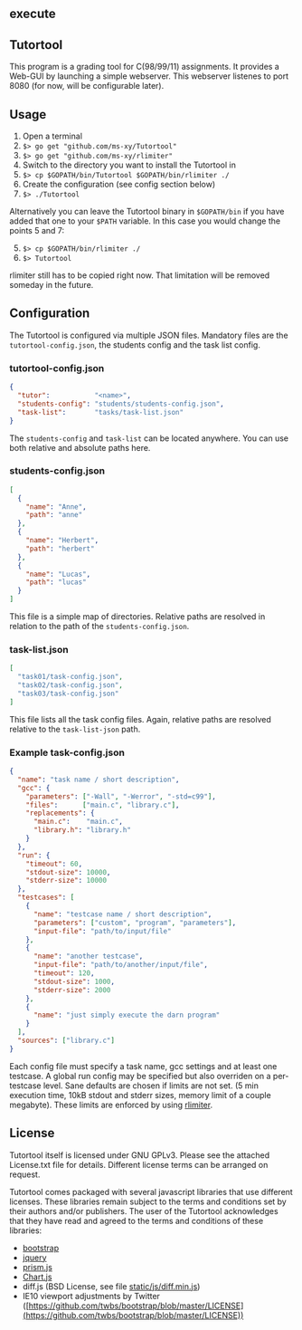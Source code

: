 ## execute

## Tutortool

This program is a grading tool for C(98/99/11) assignments. It provides a
Web-GUI by launching a simple webserver.
This webserver listenes to port 8080 (for now, will be configurable later).

## Usage

1. Open a terminal
2. `$> go get "github.com/ms-xy/Tutortool"`
3. `$> go get "github.com/ms-xy/rlimiter"`
4. Switch to the directory you want to install the Tutortool in
5. `$> cp $GOPATH/bin/Tutortool $GOPATH/bin/rlimiter ./`
6. Create the configuration (see config section below)
7. `$> ./Tutortool`

Alternatively you can leave the Tutortool binary in `$GOPATH/bin` if you have
added that one to your `$PATH` variable.
In this case you would change the points 5 and 7:

5. `$> cp $GOPATH/bin/rlimiter ./`
7. `$> Tutortool`

rlimiter still has to be copied right now. That limitation will be removed
someday in the future.

## Configuration

The Tutortool is configured via multiple JSON files.
Mandatory files are the `tutortool-config.json`, the students config and the
task list config.

### tutortool-config.json

```json
{
  "tutor":           "<name>",
  "students-config": "students/students-config.json",
  "task-list":       "tasks/task-list.json"
}
```

The `students-config` and `task-list` can be located anywhere. You can use
both relative and absolute paths here.

### students-config.json

```json
[
  {
    "name": "Anne",
    "path": "anne"
  },
  {
    "name": "Herbert",
    "path": "herbert"
  },
  {
    "name": "Lucas",
    "path": "lucas"
  }
]
```

This file is a simple map of directories. Relative paths are resolved in
relation to the path of the `students-config.json`.

### task-list.json

```json
[
  "task01/task-config.json",
  "task02/task-config.json",
  "task03/task-config.json"
]
```

This file lists all the task config files. Again, relative paths are resolved
relative to the `task-list-json` path.

### Example task-config.json

```json
{
  "name": "task name / short description",
  "gcc": {
    "parameters": ["-Wall", "-Werror", "-std=c99"],
    "files":      ["main.c", "library.c"],
    "replacements": {
      "main.c":    "main.c",
      "library.h": "library.h"
    }
  },
  "run": {
    "timeout": 60,
    "stdout-size": 10000,
    "stderr-size": 10000
  },
  "testcases": [
    {
      "name": "testcase name / short description",
      "parameters": ["custom", "program", "parameters"],
      "input-file": "path/to/input/file"
    },
    {
      "name": "another testcase",
      "input-file": "path/to/another/input/file",
      "timeout": 120,
      "stdout-size": 1000,
      "stderr-size": 2000
    },
    {
      "name": "just simply execute the darn program"
    }
  ],
  "sources": ["library.c"]
}
```

Each config file must specify a task name, gcc settings and at least one
testcase.
A global run config may be specified but also overriden on a per-testcase level.
Sane defaults are chosen if limits are not set. (5 min execution time, 10kB
stdout and stderr sizes, memory limit of a couple megabyte).
These limits are enforced by using [rlimiter](https://github.com/ms-xy/rlimiter).

## License

Tutortool itself is licensed under GNU GPLv3.
Please see the attached License.txt file for details.
Different license terms can be arranged on request.

Tutortool comes packaged with several javascript libraries that use different
licenses. These libraries remain subject to the terms and conditions set by
their authors and/or publishers. The user of the Tutortool acknowledges that
they have read and agreed to the terms and conditions of these libraries:

- [bootstrap](https://github.com/twbs/bootstrap/blob/master/LICENSE)
- [jquery](https://jquery.org/license)
- [prism.js](https://github.com/PrismJS/prism/blob/gh-pages/LICENSE)
- [Chart.js](https://github.com/chartjs/Chart.js/blob/master/LICENSE.md)
- diff.js (BSD License, see file [static/js/diff.min.js](static/js/diff.min.js))
- IE10 viewport adjustments by Twitter ([https://github.com/twbs/bootstrap/blob/master/LICENSE](https://github.com/twbs/bootstrap/blob/master/LICENSE))
